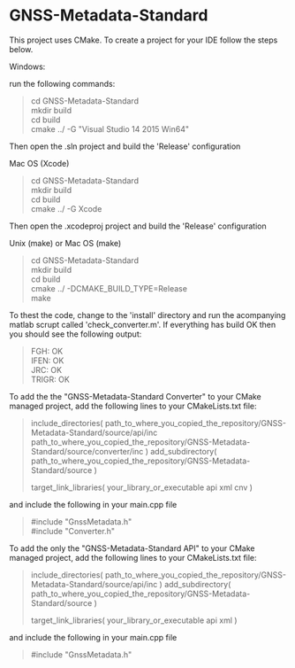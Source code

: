 # GNSS-Metadata-Standard


This project uses CMake. To create a project for your IDE follow the steps below.


Windows:

run the following commands:

> cd GNSS-Metadata-Standard   
> mkdir build   
> cd build   
> cmake ../ -G "Visual Studio 14 2015 Win64"   

Then open the .sln project and build the 'Release' configuration


Mac OS (Xcode)

> cd GNSS-Metadata-Standard   
> mkdir build   
> cd build   
> cmake ../ -G Xcode   


Then open the .xcodeproj project and build the 'Release' configuration

Unix (make) or Mac OS (make)

> cd GNSS-Metadata-Standard   
> mkdir build   
> cd build   
> cmake ../ -DCMAKE_BUILD_TYPE=Release   
> make   



To thest the code, change to the 'install' directory and run the acompanying matlab scrupt called 'check_converter.m'.
If everything has build OK then you should see the following output:

>
>FGH:   OK   
>IFEN:  OK   
>JRC:   OK   
>TRIGR: OK   
>   






To add the the "GNSS-Metadata-Standard Converter" to your  CMake managed project, 
add the following lines to your CMakeLists.txt file:

> include_directories(
>    path_to_where_you_copied_the_repository/GNSS-Metadata-Standard/source/api/inc
>    path_to_where_you_copied_the_repository/GNSS-Metadata-Standard/source/converter/inc
> )
> add_subdirectory(
>    path_to_where_you_copied_the_repository/GNSS-Metadata-Standard/source
> )
> 
> target_link_libraries( your_library_or_executable api xml cnv )
 
and include the following in your main.cpp file

> #include "GnssMetadata.h"      
> #include "Converter.h"


To add the only the "GNSS-Metadata-Standard API" to your  CMake managed project, 
add the following lines to your CMakeLists.txt file:

> include_directories(
>    path_to_where_you_copied_the_repository/GNSS-Metadata-Standard/source/api/inc
> )
> add_subdirectory(
>    path_to_where_you_copied_the_repository/GNSS-Metadata-Standard/source
> ) 
> 
> target_link_libraries( your_library_or_executable api xml )

and include the following in your main.cpp file

> #include "GnssMetadata.h"
